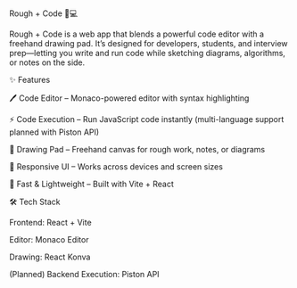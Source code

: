 Rough + Code 🎨💻

Rough + Code is a web app that blends a powerful code editor with a freehand drawing pad. It’s designed for developers, students, and interview prep—letting you write and run code while sketching diagrams, algorithms, or notes on the side.

✨ Features

🖊️ Code Editor – Monaco-powered editor with syntax highlighting

⚡ Code Execution – Run JavaScript code instantly (multi-language support planned with Piston API)

🎨 Drawing Pad – Freehand canvas for rough work, notes, or diagrams

📱 Responsive UI – Works across devices and screen sizes

🚀 Fast & Lightweight – Built with Vite + React

🛠️ Tech Stack

Frontend: React + Vite

Editor: Monaco Editor

Drawing: React Konva

(Planned) Backend Execution: Piston API
